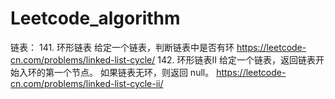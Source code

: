 # Leetcode_algorithm
链表：
141. 环形链表
给定一个链表，判断链表中是否有环
https://leetcode-cn.com/problems/linked-list-cycle/
142. 环形链表II
给定一个链表，返回链表开始入环的第一个节点。 如果链表无环，则返回 null。
https://leetcode-cn.com/problems/linked-list-cycle-ii/
